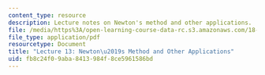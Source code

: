 ```yaml
---
content_type: resource
description: Lecture notes on Newton's method and other applications.
file: /media/https%3A/open-learning-course-data-rc.s3.amazonaws.com/18-01-single-variable-calculus-fall-2006/fb8c24f09aba8413984f8ce5961586bd_lec13.pdf
file_type: application/pdf
resourcetype: Document
title: "Lecture 13: Newton\u2019s Method and Other Applications"
uid: fb8c24f0-9aba-8413-984f-8ce5961586bd
---
```

